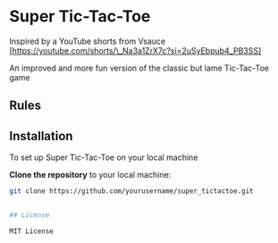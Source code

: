 # Super Tic-Tac-Toe

Inspired by a YouTube shorts from Vsauce  
[https://youtube.com/shorts/\_Na3a1ZrX7c?si=2uSyEbpub4_PB3SS]

An improved and more fun version of the classic but lame Tic-Tac-Toe game

## Rules

## Installation

To set up Super Tic-Tac-Toe on your local machine

 **Clone the repository** to your local machine:
   ```bash
   git clone https://github.com/yourusername/super_tictactoe.git


## License

MIT License
